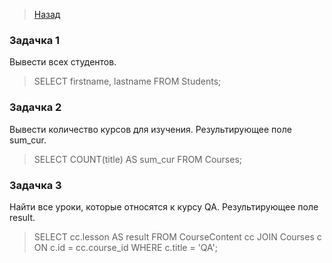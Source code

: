 
 > <a href ="https://github.com/MatsuginaElena/portfolio/blob/master/projects/RBD.md">Назад</a>

### Задачка 1

Вывести всех студентов.

>SELECT firstname, lastname FROM Students;

### Задачка 2

Вывести количество курсов для изучения. Результирующее поле sum_cur.

>SELECT COUNT(title) AS sum_cur FROM Courses;

### Задачка 3

Найти все уроки, которые относятся к курсу QA. Результирующее поле  result.

>SELECT cc.lesson AS result FROM CourseContent cc JOIN Courses c ON c.id = cc.course_id WHERE c.title = 'QA';


